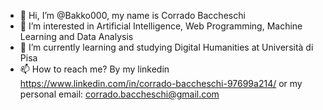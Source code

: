 - 👋 Hi, I’m @Bakko000, my name is Corrado Baccheschi
- 👀 I’m interested in Artificial Intelligence, Web Programming, Machine Learning and Data Analysis
- 🌱 I’m currently learning and studying Digital Humanities at Università di Pisa
- 📫 How to reach me? By my linkedin https://www.linkedin.com/in/corrado-baccheschi-97699a214/ or my personal email: corrado.baccheschi@gmail.com

<!---
Bakko000/Bakko000 is a ✨ special ✨ repository because its `README.md` (this file) appears on your GitHub profile.
You can click the Preview link to take a look at your changes.
--->
